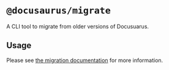 # `@docusaurus/migrate`

A CLI tool to migrate from older versions of Docusuarus.

## Usage

Please see [the migration documentation](https://v2.docusaurus.io/docs/migration) for more information.
